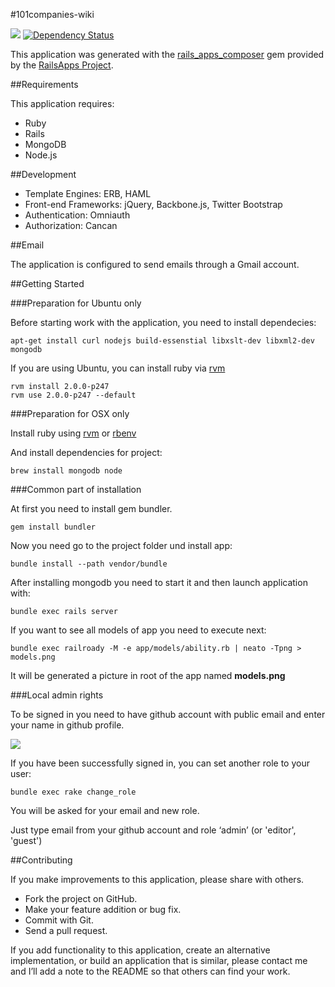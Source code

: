 #101companies-wiki

[![](https://codeclimate.com/github/101companies/101rails.png)](https://codeclimate.com/github/101companies/101rails) [![Dependency Status](http://www.versioneye.com/user/projects/51b5a94f83548c000200dda1/badge.png)](http://www.versioneye.com/user/projects/51b5a94f83548c000200dda1)

This application was generated with the [rails_apps_composer](https://github.com/RailsApps/rails_apps_composer) gem provided by the [RailsApps Project](http://railsapps.github.com/).

##Requirements

This application requires:

*   Ruby
*   Rails
*   MongoDB
*   Node.js

##Development

*   Template Engines: ERB, HAML
*   Front-end Frameworks: jQuery, Backbone.js, Twitter Bootstrap
*   Authentication: Omniauth
*   Authorization: Cancan

##Email

The application is configured to send emails through a Gmail account.

##Getting Started

###Preparation for Ubuntu only

Before starting work with the application, you need to install dependecies:

    apt-get install curl nodejs build-essenstial libxslt-dev libxml2-dev mongodb

If you are using Ubuntu, you can install ruby via [rvm](http://rvm.io)

    rvm install 2.0.0-p247
    rvm use 2.0.0-p247 --default

###Preparation for OSX only

Install ruby using [rvm](http://rvm.io) or [rbenv](https://github.com/sstephenson/rbenv/)

And install dependencies for project:

    brew install mongodb node

###Common part of installation

At first you need to install gem bundler.

    gem install bundler

Now you need go to the project folder und install app:

    bundle install --path vendor/bundle

After installing mongodb you need to start it and then launch application with:

    bundle exec rails server

If you want to see all models of app you need to execute next:

    bundle exec railroady -M -e app/models/ability.rb | neato -Tpng > models.png

It will be generated a picture in root of the app named **models.png**

###Local admin rights

To be signed in you need to have github account with public email and enter your name in github profile.

![](http://101companies.org/assets/github-public-email-3ed71b5549eed5cd7235804f3e0054f9.png)

If you have been successfully signed in, you can set another role to your user:

    bundle exec rake change_role

You will be asked for your email and new role.

Just type email from your github account and role ‘admin’ (or 'editor', 'guest')

##Contributing

If you make improvements to this application, please share with others.

*   Fork the project on GitHub.
*   Make your feature addition or bug fix.
*   Commit with Git.
*   Send a pull request.

If you add functionality to this application, create an alternative implementation, or build an application that is similar, please contact me and I’ll add a note to the README so that others can find your work.
